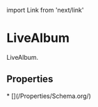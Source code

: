 import Link from 'next/link'

# LiveAlbum

LiveAlbum.

## Properties

<Grid>
* [](/Properties/Schema.org/)

</Grid>

